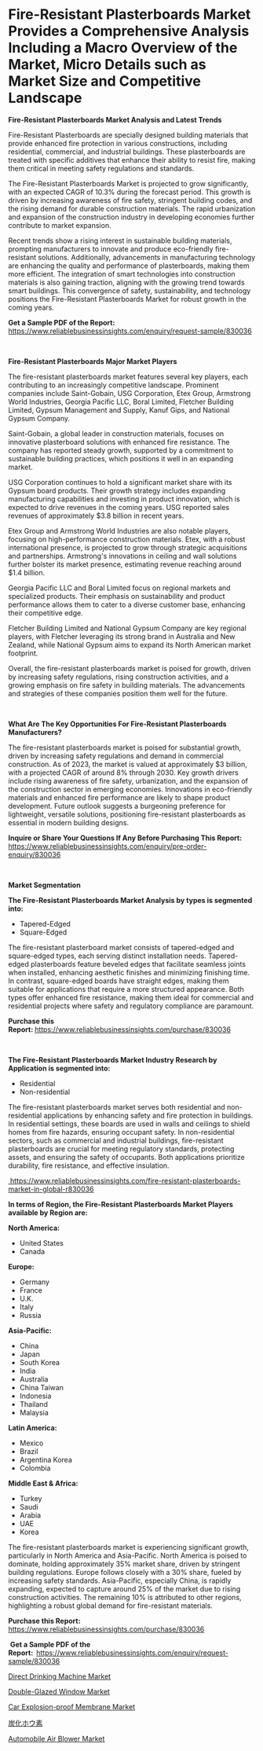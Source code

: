<p><h1>Fire-Resistant Plasterboards Market Provides a Comprehensive Analysis Including a Macro Overview of the Market, Micro Details such as Market Size and Competitive Landscape</h1></p><p><strong>Fire-Resistant Plasterboards Market Analysis and Latest Trends</strong></p>
<p><p>Fire-Resistant Plasterboards are specially designed building materials that provide enhanced fire protection in various constructions, including residential, commercial, and industrial buildings. These plasterboards are treated with specific additives that enhance their ability to resist fire, making them critical in meeting safety regulations and standards.</p><p>The Fire-Resistant Plasterboards Market is projected to grow significantly, with an expected CAGR of 10.3% during the forecast period. This growth is driven by increasing awareness of fire safety, stringent building codes, and the rising demand for durable construction materials. The rapid urbanization and expansion of the construction industry in developing economies further contribute to market expansion. </p><p>Recent trends show a rising interest in sustainable building materials, prompting manufacturers to innovate and produce eco-friendly fire-resistant solutions. Additionally, advancements in manufacturing technology are enhancing the quality and performance of plasterboards, making them more efficient. The integration of smart technologies into construction materials is also gaining traction, aligning with the growing trend towards smart buildings. This convergence of safety, sustainability, and technology positions the Fire-Resistant Plasterboards Market for robust growth in the coming years.</p></p>
<p><strong>Get a Sample PDF of the Report:&nbsp;</strong> <a href="https://www.reliablebusinessinsights.com/enquiry/request-sample/830036?utm_campaign=101&utm_medium=2&utm_source=Github&utm_content=ia&utm_term=25032025&utm_id=fire-resistant-plasterboards">https://www.reliablebusinessinsights.com/enquiry/request-sample/830036</a></p>
<p>&nbsp;</p>
<p><strong>Fire-Resistant Plasterboards Major Market Players</strong></p>
<p><p>The fire-resistant plasterboards market features several key players, each contributing to an increasingly competitive landscape. Prominent companies include Saint-Gobain, USG Corporation, Etex Group, Armstrong World Industries, Georgia Pacific LLC, Boral Limited, Fletcher Building Limited, Gypsum Management and Supply, Kanuf Gips, and National Gypsum Company.</p><p>Saint-Gobain, a global leader in construction materials, focuses on innovative plasterboard solutions with enhanced fire resistance. The company has reported steady growth, supported by a commitment to sustainable building practices, which positions it well in an expanding market. </p><p>USG Corporation continues to hold a significant market share with its Gypsum board products. Their growth strategy includes expanding manufacturing capabilities and investing in product innovation, which is expected to drive revenues in the coming years. USG reported sales revenues of approximately $3.8 billion in recent years.</p><p>Etex Group and Armstrong World Industries are also notable players, focusing on high-performance construction materials. Etex, with a robust international presence, is projected to grow through strategic acquisitions and partnerships. Armstrong's innovations in ceiling and wall solutions further bolster its market presence, estimating revenue reaching around $1.4 billion.</p><p>Georgia Pacific LLC and Boral Limited focus on regional markets and specialized products. Their emphasis on sustainability and product performance allows them to cater to a diverse customer base, enhancing their competitive edge. </p><p>Fletcher Building Limited and National Gypsum Company are key regional players, with Fletcher leveraging its strong brand in Australia and New Zealand, while National Gypsum aims to expand its North American market footprint.</p><p>Overall, the fire-resistant plasterboards market is poised for growth, driven by increasing safety regulations, rising construction activities, and a growing emphasis on fire safety in building materials. The advancements and strategies of these companies position them well for the future.</p></p>
<p>&nbsp;</p>
<p><strong>What Are The Key Opportunities For Fire-Resistant Plasterboards Manufacturers?</strong></p>
<p><p>The fire-resistant plasterboards market is poised for substantial growth, driven by increasing safety regulations and demand in commercial construction. As of 2023, the market is valued at approximately $3 billion, with a projected CAGR of around 8% through 2030. Key growth drivers include rising awareness of fire safety, urbanization, and the expansion of the construction sector in emerging economies. Innovations in eco-friendly materials and enhanced fire performance are likely to shape product development. Future outlook suggests a burgeoning preference for lightweight, versatile solutions, positioning fire-resistant plasterboards as essential in modern building designs.</p></p>
<p><strong>Inquire or Share Your Questions If Any Before Purchasing This Report:</strong> <a href="https://www.reliablebusinessinsights.com/enquiry/pre-order-enquiry/830036?utm_campaign=101&utm_medium=2&utm_source=Github&utm_content=ia&utm_term=25032025&utm_id=fire-resistant-plasterboards">https://www.reliablebusinessinsights.com/enquiry/pre-order-enquiry/830036</a></p>
<p>&nbsp;</p>
<p><strong>Market Segmentation</strong></p>
<p><strong>The Fire-Resistant Plasterboards Market Analysis by types is segmented into:</strong></p>
<p><ul><li>Tapered-Edged</li><li>Square-Edged</li></ul></p>
<p><p>The fire-resistant plasterboard market consists of tapered-edged and square-edged types, each serving distinct installation needs. Tapered-edged plasterboards feature beveled edges that facilitate seamless joints when installed, enhancing aesthetic finishes and minimizing finishing time. In contrast, square-edged boards have straight edges, making them suitable for applications that require a more structured appearance. Both types offer enhanced fire resistance, making them ideal for commercial and residential projects where safety and regulatory compliance are paramount.</p></p>
<p><strong>Purchase this Report:&nbsp;</strong><a href="https://www.reliablebusinessinsights.com/purchase/830036?utm_campaign=101&utm_medium=2&utm_source=Github&utm_content=ia&utm_term=25032025&utm_id=fire-resistant-plasterboards">https://www.reliablebusinessinsights.com/purchase/830036</a></p>
<p>&nbsp;</p>
<p><strong>The Fire-Resistant Plasterboards Market Industry Research by Application is segmented into:</strong></p>
<p><ul><li>Residential</li><li>Non-residential</li></ul></p>
<p><p>The fire-resistant plasterboards market serves both residential and non-residential applications by enhancing safety and fire protection in buildings. In residential settings, these boards are used in walls and ceilings to shield homes from fire hazards, ensuring occupant safety. In non-residential sectors, such as commercial and industrial buildings, fire-resistant plasterboards are crucial for meeting regulatory standards, protecting assets, and ensuring the safety of occupants. Both applications prioritize durability, fire resistance, and effective insulation.</p></p>
<p><a href="https://www.reliablebusinessinsights.com/fire-resistant-plasterboards-market-in-global-r830036?utm_campaign=101&utm_medium=2&utm_source=Github&utm_content=ia&utm_term=25032025&utm_id=fire-resistant-plasterboards">&nbsp;https://www.reliablebusinessinsights.com/fire-resistant-plasterboards-market-in-global-r830036</a></p>
<p><strong>In terms of Region, the Fire-Resistant Plasterboards Market Players available by Region are:</strong></p>
<p>
    <p> <strong> North America: </strong>
        <ul>
            <li>United States</li>
            <li>Canada</li>
        </ul>
        </p> 
    <p> <strong> Europe: </strong>
        <ul>
            <li>Germany</li>
            <li>France</li>
            <li>U.K.</li>
            <li>Italy</li>
            <li>Russia</li>
        </ul>
        </p> 
    <p> <strong> Asia-Pacific: </strong>
        <ul>
            <li>China</li>
            <li>Japan</li>
            <li>South Korea</li>
            <li>India</li>
            <li>Australia</li>
            <li>China Taiwan</li>
            <li>Indonesia</li>
            <li>Thailand</li>
            <li>Malaysia</li>
        </ul>
        </p> 
    <p> <strong> Latin America: </strong>
        <ul>
            <li>Mexico</li>
            <li>Brazil</li>
            <li>Argentina Korea</li>
            <li>Colombia</li>
        </ul>
        </p> 
    <p> <strong> Middle East & Africa: </strong>
        <ul>
            <li>Turkey</li>
            <li>Saudi</li>
            <li>Arabia</li>
            <li>UAE</li>
            <li>Korea</li>
        </ul>
    </p>
    </p>
<p><p>The fire-resistant plasterboards market is experiencing significant growth, particularly in North America and Asia-Pacific. North America is poised to dominate, holding approximately 35% market share, driven by stringent building regulations. Europe follows closely with a 30% share, fueled by increasing safety standards. Asia-Pacific, especially China, is rapidly expanding, expected to capture around 25% of the market due to rising construction activities. The remaining 10% is attributed to other regions, highlighting a robust global demand for fire-resistant materials.</p></p>
<p><strong>Purchase this Report: </strong><a href="https://www.reliablebusinessinsights.com/purchase/830036?utm_campaign=101&utm_medium=2&utm_source=Github&utm_content=ia&utm_term=25032025&utm_id=fire-resistant-plasterboards">https://www.reliablebusinessinsights.com/purchase/830036</a></p>
<p>&nbsp;<strong>Get a Sample PDF of the Report:&nbsp;&nbsp;</strong><a href="https://www.reliablebusinessinsights.com/enquiry/request-sample/830036?utm_campaign=101&utm_medium=2&utm_source=Github&utm_content=ia&utm_term=25032025&utm_id=fire-resistant-plasterboards">https://www.reliablebusinessinsights.com/enquiry/request-sample/830036</a></p>
<p><strong></strong></p>
<p><p><a href="https://github.com/bocksovers0r/Market-Research-Report-List-1/blob/main/direct-drinking-machine-market.md?utm_campaign=101&utm_medium=2&utm_source=Github&utm_content=ia&utm_term=25032025&utm_id=fire-resistant-plasterboards">Direct Drinking Machine Market</a></p><p><a href="https://github.com/messonmengen75/Market-Research-Report-List-1/blob/main/double-glazed-window-market.md?utm_campaign=101&utm_medium=2&utm_source=Github&utm_content=ia&utm_term=25032025&utm_id=fire-resistant-plasterboards">Double-Glazed Window Market</a></p><p><a href="https://github.com/skoppmerlib9/Market-Research-Report-List-1/blob/main/car-explosion-proof-membrane-market.md?utm_campaign=101&utm_medium=2&utm_source=Github&utm_content=ia&utm_term=25032025&utm_id=fire-resistant-plasterboards">Car Explosion-proof Membrane Market</a></p><p><a href="https://github.com/lababdou/Market-Research-Report-List-7/blob/main/829478649123.md?utm_campaign=101&utm_medium=2&utm_source=Github&utm_content=ia&utm_term=25032025&utm_id=fire-resistant-plasterboards">炭化ホウ素</a></p><p><a href="https://github.com/saimntamiki/Market-Research-Report-List-1/blob/main/automobile-air-blower-market.md?utm_campaign=101&utm_medium=2&utm_source=Github&utm_content=ia&utm_term=25032025&utm_id=fire-resistant-plasterboards">Automobile Air Blower Market</a></p></p>